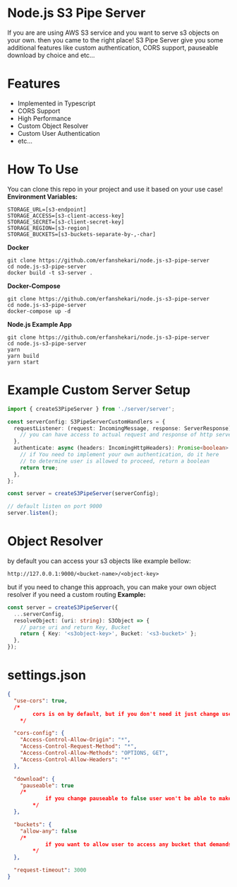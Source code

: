 # Node.js S3 Pipe Server

If you are are using AWS S3 service and you want to serve s3 objects on your own. then you came to the right place! S3 Pipe Server give you some additional features like custom authentication, CORS support, pauseable download by choice and etc...

# Features

- Implemented in Typescript
- CORS Support
- High Performance
- Custom Object Resolver
- Custom User Authentication
- etc...

# How To Use

You can clone this repo in your project and use it based on your use case!
**Environment Variables:**

    STORAGE_URL=[s3-endpoint]
    STORAGE_ACCESS=[s3-client-access-key]
    STORAGE_SECRET=[s3-client-secret-key]
    STORAGE_REGION=[s3-region]
    STORAGE_BUCKETS=[s3-buckets-separate-by-,-char]

**Docker**

```shell
git clone https://github.com/erfanshekari/node.js-s3-pipe-server
cd node.js-s3-pipe-server
docker build -t s3-server .
```

**Docker-Compose**

```shell
git clone https://github.com/erfanshekari/node.js-s3-pipe-server
cd node.js-s3-pipe-server
docker-compose up -d
```

**Node.js Example App**

```shell
git clone https://github.com/erfanshekari/node.js-s3-pipe-server
cd node.js-s3-pipe-server
yarn
yarn build
yarn start
```

# Example Custom Server Setup

```typescript
import { createS3PipeServer } from './server/server';

const serverConfig: S3PipeServerCustomHandlers = {
  requestListener: (request: IncomingMessage, response: ServerResponse) => {
    // you can have access to actual request and response of http server
  },
  authenticate: async (headers: IncomingHttpHeaders): Promise<boolean> => {
    // if You need to implement your own authentication, do it here
    // to determine user is allowed to proceed, return a boolean
    return true;
  },
};

const server = createS3PipeServer(serverConfig);

// default listen on port 9000
server.listen();
```

# Object Resolver

by default you can access your s3 objects like example bellow:

```
http://127.0.0.1:9000/<bucket-name>/<object-key>
```

but if you need to change this approach, you can make your own object resolver if you need a custom routing
**Example:**

```typescript
const server = createS3PipeServer({
  ...serverConfig,
  resolveObject: (uri: string): S3Object => {
    // parse uri and return Key, Bucket
    return { Key: '<s3object-key>', Bucket: '<s3-bucket>' };
  },
});
```

# settings.json

```json
{
  "use-cors": true,
  /*
        cors is on by default, but if you don't need it just change use-cors to false
    */

  "cors-config": {
    "Access-Control-Allow-Origin": "*",
    "Access-Control-Request-Method": "*",
    "Access-Control-Allow-Methods": "OPTIONS, GET",
    "Access-Control-Allow-Headers": "*"
  },

  "download": {
    "pauseable": true
    /*
            if you change pauseable to false user won't be able to make partial request for objects
        */
  },

  "buckets": {
    "allow-any": false
    /*
            if you want to allow user to access any bucket that demands. set allow-any to true
        */
  },

  "request-timeout": 3000
}
```
